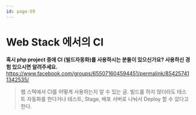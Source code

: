 ```yaml
---
id: page-59
---
```

# Web Stack 에서의 CI

**혹시 php project 중에 CI (빌드자동화)를 사용하시는 분들이 있으신가요? 사용하신 경험 있으시면 알려주세요.**<br>
<https://www.facebook.com/groups/655071604594451/permalink/854257411342535/>

> 웹 스택에서 CI를 어떻게 사용하는지 알 수 있는 글.
빌드를 하지 않더라도 테스트 자동화를 한다거나 테스트, Stage, 배포 서버로 나눠서 Deploy 할 수 있다고 한다.
